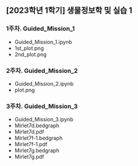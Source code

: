 ## [2023학년 1학기] 생물정보학 및 실습 1

### 1주차. Guided_Mission_1
  - Guided_Mission_1.ipynb
  - 1st_plot.png
  - 2nd_plot.png

### 2주차. Guided_Mission_2
  - Guided_Mission_2.ipynb
  - plot.png

### 3주차. Guided_Mission_3
  - Guided_Mission_3.ipynb
  - Mirlet7d.bedgraph
  - Mirlet7d.pdf
  - Mirlet7f-1.bedgraph
  - Mirlet7f-1.pdf
  - Mirlet7g.bedgraph
  - Mirlet7g.pdf
